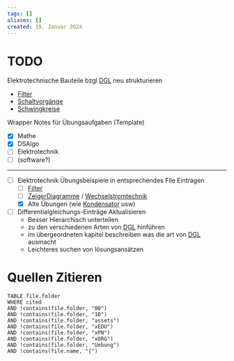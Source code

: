 ```yaml
---
tags: []
aliases: []
created: 19. Januar 2024
---
```


# TODO

Elektrotechnische Bauteile bzgl [DGL]({MOC}%20DGL.md) neu strukturieren
- [Filter](Filter.md)
- [Schaltvorgänge](Schaltvorgänge.md)
- [Schwingkreise](Schwingkreise.md)

Wrapper Notes für Übungsaufgaben (Template)
- [x] Mathe
- [x] DSAlgo
- [ ] Elektrotechnik
- [ ] (software?)

--- 

- [ ] Elektrotechnik Übungsbeispiele in entsprechendes File Eintragen
	- [ ] [Filter](Filter.md)
	- [ ] [ZeigerDiagramme](Zeigerdarstellung.md) / [Wechselstromtechnik](Wechselstromtechnik.md)
	- [x] Alte Übungen (wie [Kondensator](Kapazität.md) usw)
- [ ] Differentialgleichungs-Einträge Aktualisieren
	- Besser Hierarchisch unterteilen
	- zu den verschiedenen Arten von [DGL]({MOC}%20DGL.md) hinführen
	- im übergeordneten kapitel beschreiben was die art von [DGL]({MOC}%20DGL.md) ausmacht
	- Leichteres suchen von lösungsansätzen

# Quellen Zitieren

```dataview
TABLE file.folder
WHERE cited
AND !contains(file.folder, "00") 
AND !contains(file.folder, "10")
AND !contains(file.folder, "assets")
AND !contains(file.folder, "xEDU")
AND !contains(file.folder, "xPN")
AND !contains(file.folder, "xORG")
AND !contains(file.folder, "Uebung")
AND !contains(file.name, "{")
```